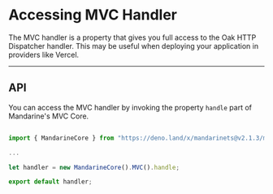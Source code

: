 # Accessing MVC Handler
The MVC handler is a property that gives you full access to the Oak HTTP Dispatcher handler. This may be useful when deploying your application in providers like Vercel.

----

## API
You can access the MVC handler by invoking the property `handle` part of Mandarine's MVC Core.

```typescript

import { MandarineCore } from "https://deno.land/x/mandarinets@v2.1.3/mod.ts";

... 

let handler = new MandarineCore().MVC().handle;

export default handler;
```